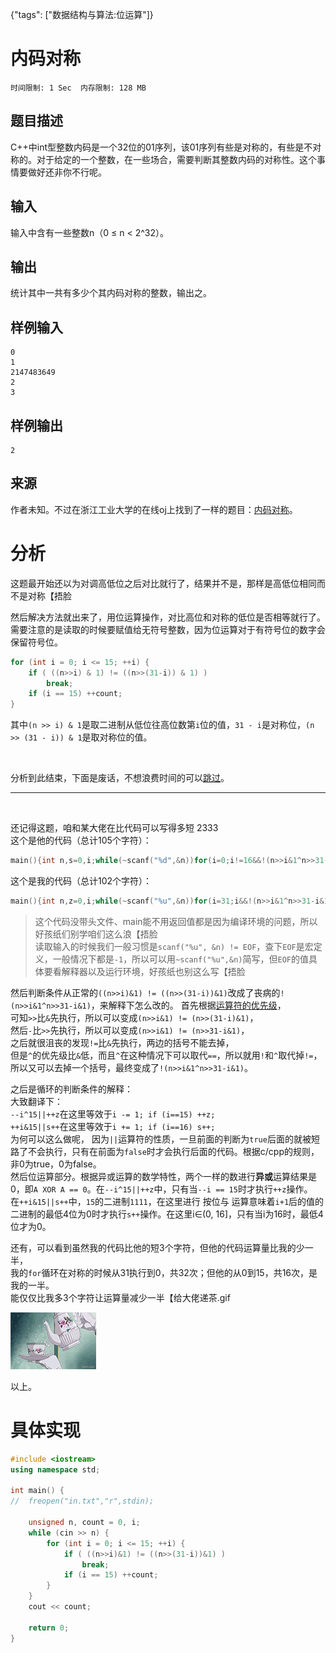 {"tags": ["数据结构与算法:位运算"]}

# 内码对称

```
时间限制: 1 Sec  内存限制: 128 MB
```

## 题目描述

C++中int型整数内码是一个32位的01序列，该01序列有些是对称的，有些是不对称的。对于给定的一个整数，在一些场合，需要判断其整数内码的对称性。这个事情要做好还非你不行呢。

## 输入

输入中含有一些整数n（0 ≤ n < 2^32）。

## 输出

统计其中一共有多少个其内码对称的整数，输出之。

## 样例输入

```
0
1
2147483649
2
3
```

## 样例输出

```
2
```

## 来源

作者未知。不过在浙江工业大学的在线oj上找到了一样的题目：[内码对称](http://cpp.zjut.edu.cn/ShowProblem.aspx?ShowID=1255)。

# 分析

这题最开始还以为对调高低位之后对比就行了，结果并不是，那样是高低位相同而不是对称【捂脸

然后解决方法就出来了，用位运算操作，对比高位和对称的低位是否相等就行了。  
需要注意的是读取的时候要赋值给无符号整数，因为位运算对于有符号位的数字会保留符号位。  
```cpp
for (int i = 0; i <= 15; ++i) {
    if ( ((n>>i) & 1) != ((n>>(31-i)) & 1) )
        break;
    if (i == 15) ++count;
}
```
其中`(n >> i) & 1`是取二进制从低位往高位数第`i`位的值，`31 - i`是对称位，`(n >> (31 - i)) & 1`是取对称位的值。

<br />

分析到此结束，下面是废话，不想浪费时间的可以[跳过](#具体实现)。

---

<br />

还记得这题，咱和某大佬在比代码可以写得多短 2333  
这个是他的代码（总计105个字符）：
```c
main(){int n,s=0,i;while(~scanf("%d",&n))for(i=0;i!=16&&!(n>>i&1^n>>31-i&1);++i&15||s++);printf("%d",s);}
```  
这个是我的代码（总计102个字符）：
```c
main(){int n,z=0,i;while(~scanf("%u",&n))for(i=31;i&&!(n>>i&1^n>>31-i&1);--i^15||++z);printf("%d",z);}
```  
> 这个代码没带头文件、main能不用返回值都是因为编译环境的问题，所以好孩纸们别学咱们这么浪【捂脸  
  读取输入的时候我们一般习惯是`scanf("%u", &n) != EOF`，查下`EOF`是宏定义，一般情况下都是`-1`，所以可以用`~scanf("%u",&n)`简写，但`EOF`的值具体要看解释器以及运行环境，好孩纸也别这么写【捂脸
  
然后判断条件从正常的`((n>>i)&1) != ((n>>(31-i))&1)`改成了丧病的`!(n>>i&1^n>>31-i&1)`，来解释下怎么改的。
首先根据[运算符的优先级](https://baike.baidu.com/pic/%E8%BF%90%E7%AE%97%E7%AC%A6%E4%BC%98%E5%85%88%E7%BA%A7/4752611/0/63d9f2d3572c11df57c9a205612762d0f703c2f8?fr=lemma&ct=single#aid=0&pic=63d9f2d3572c11df57c9a205612762d0f703c2f8)，<br />
可知`>>`比`&`先执行，所以可以变成`(n>>i&1) != (n>>(31-i)&1)`，<br />
然后`-`比`>>`先执行，所以可以变成`(n>>i&1) != (n>>31-i&1)`，<br />
之后就很沮丧的发现`!=`比`&`先执行，两边的括号不能去掉，<br />
但是`^`的优先级比`&`低，而且`^`在这种情况下可以取代`==`，所以就用`!`和`^`取代掉`!=`，<br />
所以又可以去掉一个括号，最终变成了`!(n>>i&1^n>>31-i&1)`。

之后是循环的判断条件的解释：  
大致翻译下：  
`--i^15||++z`在这里等效于`i -= 1; if (i==15) ++z;`  
`++i&15||s++`在这里等效于`i += 1; if (i==16) s++;`  
为何可以这么做呢，
因为`||`运算符的性质，一旦前面的判断为`true`后面的就被短路了不会执行，只有在前面为`false`时才会执行后面的代码。根据c/cpp的规则，非0为true，0为false。  
然后位运算部分。根据异或运算的数学特性，两个一样的数进行**异或**运算结果是0，即`A XOR A == 0`。在`--i^15||++z`中，只有当`--i == 15`时才执行`++z`操作。  
在`++i&15||s++`中，`15`的二进制`1111`，在这里进行 按位与 运算意味着`i+1`后的值的二进制的最低4位为0时才执行`s++`操作。在这里i∈(0, 16]，只有当i为16时，最低4位才为0。

还有，可以看到虽然我的代码比他的短3个字符，但他的代码运算量比我的少一半，<br />
我的`for`循环在对称的时候从31执行到0，共32次；但他的从0到15，共16次，是我的一半。  
能仅仅比我多3个字符让运算量减少一半【给大佬递茶.gif

![给大佬递茶.gif]

以上。

# 具体实现

```cpp
#include <iostream>
using namespace std;

int main() {
//	freopen("in.txt","r",stdin);

	unsigned n, count = 0, i;
	while (cin >> n) {
		for (int i = 0; i <= 15; ++i) {
			if ( ((n>>i)&1) != ((n>>(31-i))&1) )
		    	break;
			if (i == 15) ++count;
		}
	}
	cout << count;

	return 0;
}
```


[给大佬递茶.gif]: ./给大佬递茶.gif
